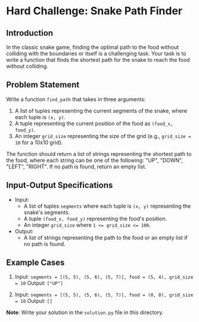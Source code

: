 # Hard Challenge: Snake Path Finder

## Introduction
In the classic snake game, finding the optimal path to the food without colliding with the boundaries or itself is a challenging task. Your task is to write a function that finds the shortest path for the snake to reach the food without colliding.

## Problem Statement
Write a function `find_path` that takes in three arguments:

1. A list of tuples representing the current segments of the snake, where each tuple is `(x, y)`.
2. A tuple representing the current position of the food as `(food_x, food_y)`.
3. An integer `grid_size` representing the size of the grid (e.g., `grid_size = 10` for a 10x10 grid).

The function should return a list of strings representing the shortest path to the food, where each string can be one of the following: "UP", "DOWN", "LEFT", "RIGHT". If no path is found, return an empty list.

## Input-Output Specifications
- Input:
  - A list of tuples `segments` where each tuple is `(x, y)` representing the snake's segments.
  - A tuple `(food_x, food_y)` representing the food's position.
  - An integer `grid_size` where `1 <= grid_size <= 100`.
- Output:
  - A list of strings representing the path to the food or an empty list if no path is found.

## Example Cases
1. Input: `segments = [(5, 5), (5, 6), (5, 7)], food = (5, 4), grid_size = 10`
   Output: `["UP"]`
   
2. Input: `segments = [(5, 5), (5, 6), (5, 7)], food = (0, 0), grid_size = 10`
   Output: `[]`

**Note**: Write your solution in the `solution.py` file in this directory.
